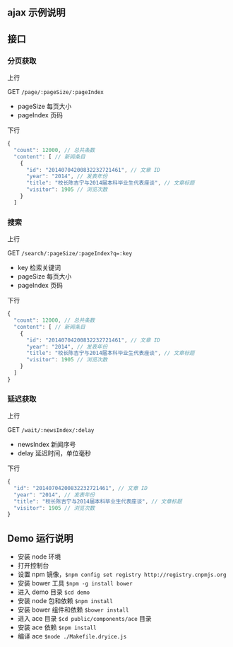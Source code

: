 ajax 示例说明
---

## 接口

### 分页获取

上行

GET `/page/:pageSize/:pageIndex`

* pageSize 每页大小
* pageIndex 页码

下行

```javascript
{
  "count": 12000, // 总共条数
  "content": [ // 新闻条目
    {
      "id": "20140704200832232721461", // 文章 ID
      "year": "2014", // 发表年份
      "title": "校长陈吉宁与2014届本科毕业生代表座谈", // 文章标题
      "visitor": 1905 // 浏览次数
    }
  ]
```

### 搜索

上行

GET `/search/:pageSize/:pageIndex?q=:key`

* key 检索关键词
* pageSize 每页大小
* pageIndex 页码

下行

```javascript
{
  "count": 12000, // 总共条数
  "content": [ // 新闻条目
    {
      "id": "20140704200832232721461", // 文章 ID
      "year": "2014", // 发表年份
      "title": "校长陈吉宁与2014届本科毕业生代表座谈", // 文章标题
      "visitor": 1905 // 浏览次数
    }
  ]
}
```

### 延迟获取

上行

GET `/wait/:newsIndex/:delay`

* newsIndex 新闻序号
* delay 延迟时间，单位毫秒

下行

```javascript
{
  "id": "20140704200832232721461", // 文章 ID
  "year": "2014", // 发表年份
  "title": "校长陈吉宁与2014届本科毕业生代表座谈", // 文章标题
  "visitor": 1905 // 浏览次数
}
```

## Demo 运行说明

* 安装 node 环境
* 打开控制台
* 设置 npm 镜像，`$npm config set registry http://registry.cnpmjs.org`
* 安装 bower 工具 `$npm -g install bower`
* 进入 demo 目录 `$cd demo`
* 安装 node 包和依赖 `$npm install`
* 安装 bower 组件和依赖 `$bower install`
* 进入 ace 目录 `$cd public/components/ace` 目录
* 安装 ace 依赖 `$npm install`
* 编译 ace `$node ./Makefile.dryice.js`